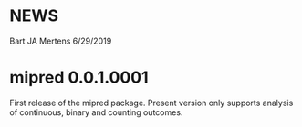 NEWS
================
Bart JA Mertens
6/29/2019

# mipred 0.0.1.0001

First release of the mipred package. Present version only supports
analysis of continuous, binary and counting outcomes.
